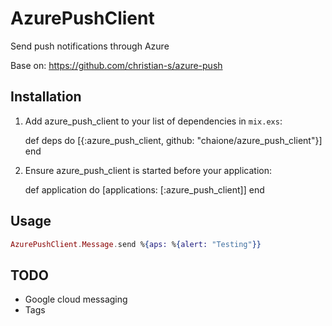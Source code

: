 # AzurePushClient

Send push notifications through Azure

Base on: https://github.com/christian-s/azure-push

## Installation

  1. Add azure_push_client to your list of dependencies in `mix.exs`:

        def deps do
          [{:azure_push_client, github: "chaione/azure_push_client"}]
        end

  2. Ensure azure_push_client is started before your application:

        def application do
          [applications: [:azure_push_client]]
        end

## Usage

``` elixir
AzurePushClient.Message.send %{aps: %{alert: "Testing"}}
```
## TODO

- Google cloud messaging
- Tags
